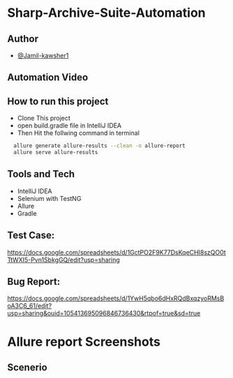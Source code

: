 # Sharp-Archive-Suite-Automation





## Author

- [@Jamil-kawsher1](https://www.github.com/Jamil-kawsher1)
## Automation Video









## How to run this project

- Clone This project
- open build.gradle file in IntelliJ IDEA
- Then Hit the follwing command in terminal

```bash
  allure generate allure-results --clean -o allure-report
  allure serve allure-results
```
## Tools and Tech
- IntelliJ IDEA
- Selenium with TestNG
- Allure
- Gradle


## Test Case:
https://docs.google.com/spreadsheets/d/1GctPO2F9K77DsKqeCHI8szQO0tTtWXI5-Pvn1SbkgGQ/edit?usp=sharing

## Bug Report:
https://docs.google.com/spreadsheets/d/1YwH5qbo6dHxRQdBxqzyoRMsBoA3C6_61/edit?usp=sharing&ouid=105413695096846736430&rtpof=true&sd=true

# Allure report Screenshots








## Scenerio


